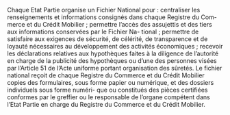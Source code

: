 Chaque Etat Partie organise un Fichier National pour :
centraliser les renseignements et informations consignés dans chaque Registre du Com-
merce et du Crédit Mobilier ;
permettre l’accès des assujettis et des tiers aux informations conservées par le Fichier Na-
tional ;
permettre de satisfaire aux exigences de sécurité, de célérité, de transparence et de loyauté
nécessaires au développement des activités économiques ;
recevoir les déclarations relatives aux hypothèques faites à la diligence de l’autorité en
charge de la publicité des hypothèques ou d’une des personnes visées par l’Article 51 de
l’Acte uniforme portant organisation des sûretés.
Le fichier national reçoit de chaque Registre du Commerce et du Crédit Mobilier copies des
formulaires, sous forme papier ou numérique, et des dossiers individuels sous forme numéri-
que ou constitués des pièces certifiées conformes par le greffier ou le responsable de l’organe
compétent dans l’Etat Partie en charge du Registre du Commerce et du Crédit Mobilier.